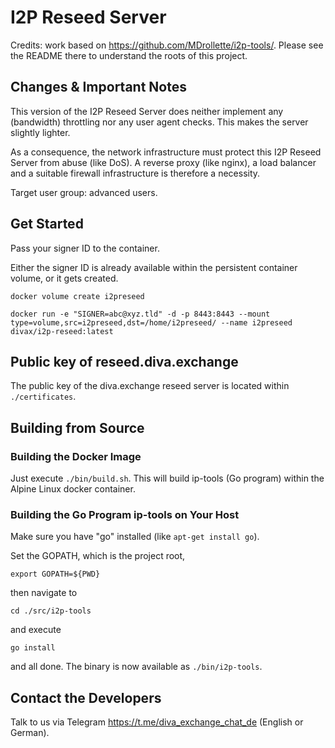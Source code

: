 I2P Reseed Server
=================

Credits: work based on https://github.com/MDrollette/i2p-tools/. Please see the README there to understand the roots of this project.

## Changes & Important Notes

This version of the I2P Reseed Server does neither implement any (bandwidth) throttling nor any user agent checks. This makes the server slightly lighter.

As a consequence, the network infrastructure must protect this I2P Reseed Server from abuse (like DoS). A reverse proxy (like nginx), a load balancer and a suitable firewall infrastructure is therefore a necessity.

Target user group: advanced users.

## Get Started

Pass your signer ID to the container.

Either the signer ID is already available within the persistent container volume, or it gets created.

`docker volume create i2preseed`

`docker run -e "SIGNER=abc@xyz.tld" -d -p 8443:8443 --mount type=volume,src=i2preseed,dst=/home/i2preseed/ --name i2preseed divax/i2p-reseed:latest`

## Public key of reseed.diva.exchange
The public key of the diva.exchange reseed server is located within `./certificates`.

## Building from Source

### Building the Docker Image

Just execute `./bin/build.sh`. This will build ip-tools (Go program) within the Alpine Linux docker container.
 
### Building the Go Program ip-tools on Your Host

Make sure you have "go" installed (like `apt-get install go`).

Set the GOPATH, which is the project root,

`export GOPATH=${PWD}`

then navigate to

`cd ./src/i2p-tools` 

and execute

`go install`

and all done. The binary is now available as `./bin/i2p-tools`.

## Contact the Developers

Talk to us via Telegram https://t.me/diva_exchange_chat_de (English or German).

